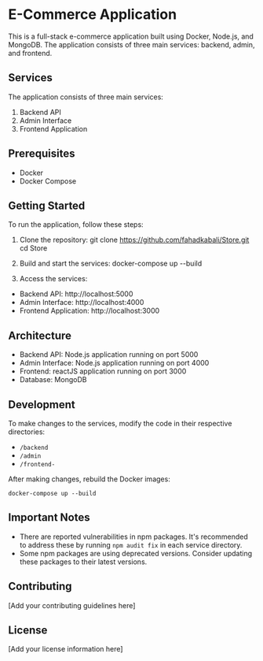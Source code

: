# E-Commerce Application

This is a full-stack e-commerce application built using Docker, Node.js, and MongoDB. The application consists 
of three main services: backend, admin, and frontend.
## Services

The application consists of three main services:

1. Backend API
2. Admin Interface
3. Frontend Application

## Prerequisites

- Docker
- Docker Compose

## Getting Started

To run the application, follow these steps:

1. Clone the repository:
    git clone https://github.com/fahadkabali/Store.git
    cd Store

2. Build and start the services:
    docker-compose up --build

3. Access the services:
- Backend API: http://localhost:5000
- Admin Interface: http://localhost:4000
- Frontend Application: http://localhost:3000

## Architecture

- Backend API: Node.js application running on port 5000
- Admin Interface: Node.js application running on port 4000
- Frontend: reactJS application running on port 3000
- Database: MongoDB

## Development

To make changes to the services, modify the code in their respective directories:

- `/backend`
- `/admin`
- `/frontend-`

After making changes, rebuild the Docker images:

    docker-compose up --build

## Important Notes

- There are reported vulnerabilities in npm packages. It's recommended to address these by running `npm audit fix` in each service directory.
- Some npm packages are using deprecated versions. Consider updating these packages to their latest versions.

## Contributing

[Add your contributing guidelines here]

## License

[Add your license information here]
